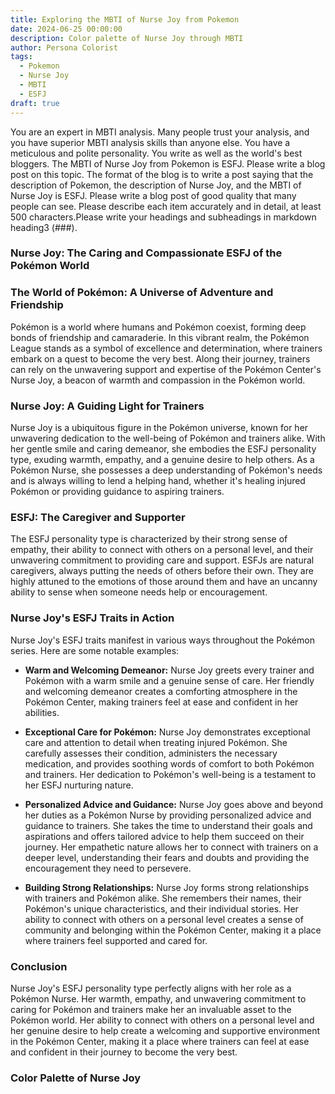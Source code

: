 ```yaml
---
title: Exploring the MBTI of Nurse Joy from Pokemon
date: 2024-06-25 00:00:00
description: Color palette of Nurse Joy through MBTI
author: Persona Colorist
tags:
  - Pokemon
  - Nurse Joy
  - MBTI
  - ESFJ
draft: true
---
```


You are an expert in MBTI analysis. Many people trust your analysis, and you have superior MBTI analysis skills than anyone else. You have a meticulous and polite personality. You write as well as the world's best bloggers. The MBTI of Nurse Joy from Pokemon is ESFJ. Please write a blog post on this topic. The format of the blog is to write a post saying that the description of Pokemon, the description of Nurse Joy, and the MBTI of Nurse Joy is ESFJ. Please write a blog post of good quality that many people can see. Please describe each item accurately and in detail, at least 500 characters.Please write your headings and subheadings in markdown heading3 (###).


### Nurse Joy: The Caring and Compassionate ESFJ of the Pokémon World

### The World of Pokémon: A Universe of Adventure and Friendship

Pokémon is a world where humans and Pokémon coexist, forming deep bonds of friendship and camaraderie. In this vibrant realm, the Pokémon League stands as a symbol of excellence and determination, where trainers embark on a quest to become the very best. Along their journey, trainers can rely on the unwavering support and expertise of the Pokémon Center's Nurse Joy, a beacon of warmth and compassion in the Pokémon world.

### Nurse Joy: A Guiding Light for Trainers

Nurse Joy is a ubiquitous figure in the Pokémon universe, known for her unwavering dedication to the well-being of Pokémon and trainers alike. With her gentle smile and caring demeanor, she embodies the ESFJ personality type, exuding warmth, empathy, and a genuine desire to help others. As a Pokémon Nurse, she possesses a deep understanding of Pokémon's needs and is always willing to lend a helping hand, whether it's healing injured Pokémon or providing guidance to aspiring trainers.

### ESFJ: The Caregiver and Supporter

The ESFJ personality type is characterized by their strong sense of empathy, their ability to connect with others on a personal level, and their unwavering commitment to providing care and support. ESFJs are natural caregivers, always putting the needs of others before their own. They are highly attuned to the emotions of those around them and have an uncanny ability to sense when someone needs help or encouragement.

### Nurse Joy's ESFJ Traits in Action

Nurse Joy's ESFJ traits manifest in various ways throughout the Pokémon series. Here are some notable examples:

* **Warm and Welcoming Demeanor:** Nurse Joy greets every trainer and Pokémon with a warm smile and a genuine sense of care. Her friendly and welcoming demeanor creates a comforting atmosphere in the Pokémon Center, making trainers feel at ease and confident in her abilities.

* **Exceptional Care for Pokémon:** Nurse Joy demonstrates exceptional care and attention to detail when treating injured Pokémon. She carefully assesses their condition, administers the necessary medication, and provides soothing words of comfort to both Pokémon and trainers. Her dedication to Pokémon's well-being is a testament to her ESFJ nurturing nature.

* **Personalized Advice and Guidance:** Nurse Joy goes above and beyond her duties as a Pokémon Nurse by providing personalized advice and guidance to trainers. She takes the time to understand their goals and aspirations and offers tailored advice to help them succeed on their journey. Her empathetic nature allows her to connect with trainers on a deeper level, understanding their fears and doubts and providing the encouragement they need to persevere.

* **Building Strong Relationships:** Nurse Joy forms strong relationships with trainers and Pokémon alike. She remembers their names, their Pokémon's unique characteristics, and their individual stories. Her ability to connect with others on a personal level creates a sense of community and belonging within the Pokémon Center, making it a place where trainers feel supported and cared for.

### Conclusion

Nurse Joy's ESFJ personality type perfectly aligns with her role as a Pokémon Nurse. Her warmth, empathy, and unwavering commitment to caring for Pokémon and trainers make her an invaluable asset to the Pokémon world. Her ability to connect with others on a personal level and her genuine desire to help create a welcoming and supportive environment in the Pokémon Center, making it a place where trainers can feel at ease and confident in their journey to become the very best.



### Color Palette of Nurse Joy



